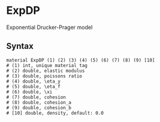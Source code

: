# ExpDP

Exponential Drucker-Prager model

## Syntax

```
material ExpDP (1) (2) (3) (4) (5) (6) (7) (8) (9) [10]
# (1) int, unique material tag
# (2) double, elastic modulus
# (3) double, poissons ratio
# (4) double, \eta_y
# (5) double, \eta_f
# (6) double, \xi
# (7) double, cohesion
# (8) double, cohesion_a
# (9) double, cohesion_b
# [10] double, density, default: 0.0
```
